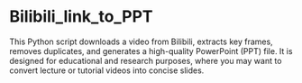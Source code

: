 # Bilibili_link_to_PPT
This Python script downloads a video from Bilibili, extracts key frames, removes duplicates, and generates a high-quality PowerPoint (PPT) file.   It is designed for educational and research purposes, where you may want to convert lecture or tutorial videos into concise slides.  
